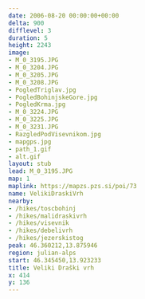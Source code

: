 ```yaml
---
date: 2006-08-20 00:00:00+00:00
delta: 900
difflevel: 3
duration: 5
height: 2243
image:
- M_0_3195.JPG
- M_0_3204.JPG
- M_0_3205.JPG
- M_0_3208.JPG
- PogledTriglav.jpg
- PogledBohinjskeGore.jpg
- PogledKrma.jpg
- M_0_3224.JPG
- M_0_3225.JPG
- M_0_3231.JPG
- RazgledPodVisevnikom.jpg
- mapgps.jpg
- path_1.gif
- alt.gif
layout: stub
lead: M_0_3195.JPG
map: 1
maplink: https://mapzs.pzs.si/poi/73
name: VelikiDraskiVrh
nearby:
- /hikes/toscbohinj
- /hikes/malidraskivrh
- /hikes/visevnik
- /hikes/debelivrh
- /hikes/jezerskistog
peak: 46.360212,13.875946
region: julian-alps
start: 46.345450,13.923233
title: Veliki Draški vrh
x: 414
y: 136
---
```


